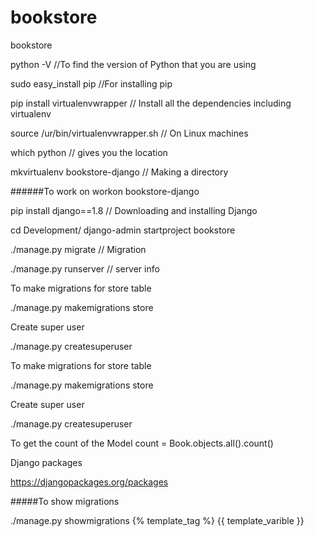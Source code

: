# bookstore
bookstore

python -V //To find the version of Python that you are using

sudo easy_install pip //For installing pip

pip install virtualenvwrapper // Install all the dependencies including virtualenv

source /ur/bin/virtualenvwrapper.sh // On Linux machines

which python // gives you the location

mkvirtualenv bookstore-django // Making a directory

######To work on 
workon bookstore-django

pip install django==1.8 // Downloading and installing Django

cd Development/ django-admin startproject bookstore

./manage.py migrate // Migration

./manage.py runserver // server info

To make migrations for store table

./manage.py makemigrations store

Create super user

./manage.py createsuperuser

To make migrations for store table

./manage.py makemigrations store

Create super user

./manage.py createsuperuser

To get the count of the Model count = Book.objects.all().count()

Django packages

https://djangopackages.org/packages

#####To show migrations

./manage.py showmigrations
{% template_tag %}
{{ template_varible }}
